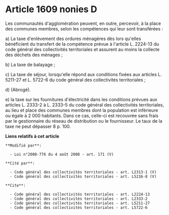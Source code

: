 # Article 1609 nonies D

Les communautés d'agglomération peuvent, en outre, percevoir, à la place des communes membres, selon les compétences qui leur
sont transférées : 

a) La taxe d'enlèvement des ordures ménagères dès lors qu'elles bénéficient du transfert de la compétence prévue à l'article
L. 2224-13 du code général des collectivités territoriales et assurent au moins la collecte des déchets des ménages ; 

b) La taxe de balayage ; 

c) La taxe de séjour, lorsqu'elle répond aux conditions fixées aux articles L. 5211-27 et L. 5722-6 du code général des
collectivités territoriales ; 

d) (Abrogé). 

e) la taxe sur les fournitures d'électricité dans les conditions prévues aux articles L. 2333-2 à L. 2333-5 du code général
des collectivités territoriales, au lieu et place des communes membres dont la population est inférieure ou égale à 2 000
habitants. Dans ce cas, celle-ci est recouvrée sans frais par le gestionnaire du réseau de distribution ou le fournisseur. Le
taux de la taxe ne peut dépasser 8 p. 100.

**Liens relatifs à cet article**

	**Modifié par**:

	  - Loi n°2008-776 du 4 août 2008 - art. 171 (V)

	**Cité par**:

	  - Code général des collectivités territoriales - art. L2313-1 (V)
	  - Code général des collectivités territoriales - art. L5216-8 (V)

	**Cite**:

	  - Code général des collectivités territoriales - art. L2224-13
	  - Code général des collectivités territoriales - art. L2333-2
	  - Code général des collectivités territoriales - art. L5211-27
	  - Code général des collectivités territoriales - art. L5722-6
